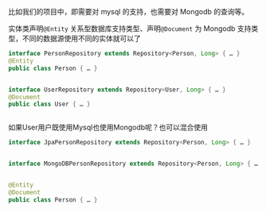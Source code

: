 比如我们的项目中，即需要对 mysql 的支持，也需要对 Mongodb 的查询等。


实体类声明`@Entity` 关系型数据库支持类型、声明`@Document` 为 Mongodb 支持类型，不同的数据源使用不同的实体就可以了

```java
interface PersonRepository extends Repository<Person, Long> { … }
@Entity 
public class Person { … } 


interface UserRepository extends Repository<User, Long> { … }
@Document 
public class User { … }



```


如果User用户既使用Mysql也使用Mongodb呢？也可以混合使用

```java
interface JpaPersonRepository extends Repository<Person, Long> { … } 


interface MongoDBPersonRepository extends Repository<Person, Long> { … } 


@Entity
@Document 
public class Person { … }


```